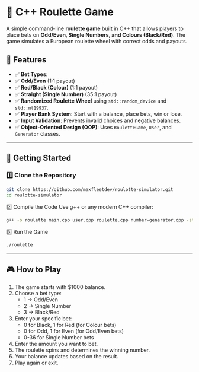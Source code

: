 # 🎰 C++ Roulette Game

A simple command-line **roulette game** built in C++ that allows players to place bets on **Odd/Even, Single Numbers, and Colours (Black/Red)**. The game simulates a European roulette wheel with correct odds and payouts.

## 🎯 Features
- ✅ **Bet Types**:
- ✅ **Odd/Even** (1:1 payout)
- ✅ **Red/Black (Colour)** (1:1 payout)
- ✅ **Straight (Single Number)** (35:1 payout)
- ✅ **Randomized Roulette Wheel** using `std::random_device` and `std::mt19937`.
- ✅ **Player Bank System**: Start with a balance, place bets, win or lose.
- ✅ **Input Validation**: Prevents invalid choices and negative balances.
- ✅ **Object-Oriented Design (OOP)**: Uses `RouletteGame`, `User`, and `Generator` classes.

---

## 🚀 Getting Started

### **1️⃣ Clone the Repository**
```bash
git clone https://github.com/maxfleetdev/roulotte-simulator.git
cd roulotte-simulator
```

2️⃣ Compile the Code
Use g++ or any modern C++ compiler:
```bash
g++ -o roulette main.cpp user.cpp roulette.cpp number-generator.cpp -std=c++17
```

3️⃣ Run the Game
```bash
./roulette
```

---
## 🎮 How to Play
1. The game starts with $1000 balance.
2. Choose a bet type:
   - 1 → Odd/Even
   - 2 → Single Number
   - 3 → Black/Red
3. Enter your specific bet:
   - 0 for Black, 1 for Red (for Colour bets)
   - 0 for Odd, 1 for Even (for Odd/Even bets)
   - 0-36 for Single Number bets
4. Enter the amount you want to bet.
5. The roulette spins and determines the winning number.
6. Your balance updates based on the result.
7. Play again or exit.
